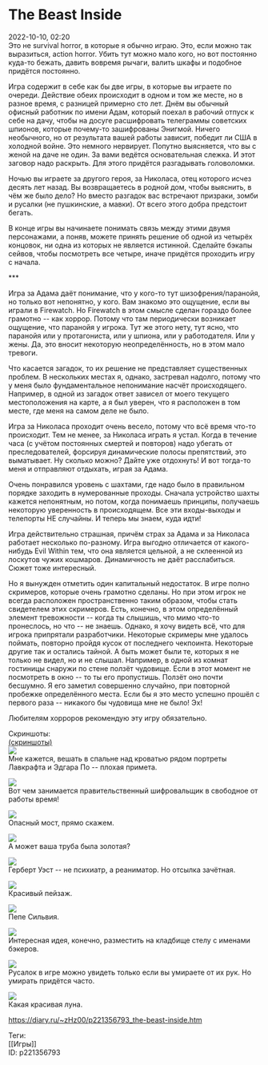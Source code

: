 The Beast Inside
=================

   
 2022-10-10, 02:20   
  Это не survival horror, в которые я обычно играю. Это, если можно так выразиться, action horror. Убить тут можно мало кого, но вот постоянно куда-то бежать, давить вовремя рычаги, валить шкафы и подобное придётся постоянно.   
   
 Игра содержит в себе как бы две игры, в которые вы играете по очереди. Действие обеих происходит в одном и том же месте, но в разное время, с разницей примерно сто лет. Днём вы обычный офисный работник по имени Адам, который поехал в рабочий отпуск к себе на дачу, чтобы на досуге расшифровать телеграммы советских шпионов, которые почему-то зашифрованы Энигмой. Ничего необычного, но от результата вашей работы зависит, победит ли США в холодной войне. Это немного нервирует. Попутно выясняется, что вы с женой на даче не один. За вами ведётся основательная слежка. И этот заговор надо раскрыть. Для этого придётся разгадывать головоломки.   
   
 Ночью вы играете за другого героя, за Николаса, отец которого исчез десять лет назад. Вы возвращаетесь в родной дом, чтобы выяснить, в чём же было дело? Но вместо разгадок вас встречают призраки, зомби и русалки (не пушкинские, а мавки). От всего этого добра предстоит бегать.   
   
 В конце игры вы начинаете понимать связь между этими двумя персонажами, а поняв, можете принять решение об одной из четырёх концовок, ни одна из которых не является истинной. Сделайте бэкапы сейвов, чтобы посмотреть все четыре, иначе придётся проходить игру с начала.   
   
 \*\*\*   
   
 Игра за Адама даёт понимание, что у кого-то тут шизофрения/паранойя, но только вот непонятно, у кого. Вам знакомо это ощущение, если вы играли в Firewatch. Но Firewatch в этом смысле сделан гораздо более грамотно -- как хоррор. Потому что там периодически возникает ощущение, что паранойя у игрока. Тут же этого нету, тут ясно, что паранойя или у протагониста, или у шпиона, или у работодателя. Или у жены. Да, это вносит некоторую неопределённость, но в этом мало тревоги.   
   
 Что касается загадок, то их решение не представляет существенных проблем. В нескольких местах я, однако, застревал надолго, потому что у меня было фундаментальное непонимание насчёт происходящего. Например, в одной из загадок ответ зависел от моего текущего местоположения на карте, а я был уверен, что я расположен в том месте, где меня на самом деле не было.   
   
 Игра за Николаса проходит очень весело, потому что всё время что-то происходит. Тем не менее, за Николаса играть я устал. Когда в течение часа (с учётом постоянных смертей и повторов) надо убегать от преследователей, форсируя динамические полосы препятствий, это выматывает. Ну сколько можно? Дайте уже отдохнуть! И вот тогда-то меня и отправляют отдыхать, играя за Адама.   
   
 Очень понравился уровень с шахтами, где надо было в правильном порядке заходить в нумерованные проходы. Сначала устройство шахты кажется непонятным, но потом, когда понимаешь принципы, получаешь некоторую уверенность в происходящем. Все эти входы-выходы и телепорты НЕ случайны. И теперь мы знаем, куда идти!   
   
 Игра действительно страшная, причём страх за Адама и за Николаса работает несколько по-разному. Игра выгодно отличается от какого-нибудь Evil Within тем, что она является цельной, а не склеенной из лоскутов чужих кошмаров. Динамичность не даёт расслабиться. Сюжет тоже интересный.   
   
 Но я вынужден отметить один капитальный недостаток. В игре полно скримеров, которые очень грамотно сделаны. Но при этом игрок не всегда расположен пространственно таким образом, чтобы стать свидетелем этих скримеров. Есть, конечно, в этом определённый элемент тревожности -- когда ты слышишь, что мимо что-то пронеслось, но что -- не знаешь. Однако, я хочу видеть всё, что для игрока припрятали разработчики. Некоторые скримеры мне удалось поймать, повторно пройдя кусок от последнего чекпоинта. Некоторые другие так и остались тайной. А быть может были те, которых я не только не видел, но и не слышал. Например, в одной из комнат гостиницы снаружи по стене ползёт чудовище. Если в этот момент не посмотреть в окно -- то ты его пропустишь. Ползёт оно почти бесшумно. Я его заметил совершенно случайно, при повторной пробежке определённого места. Если бы я это место успешно прошёл с первого раза -- никакого бы чудовища мне не было! Эх!   
   
 Любителям хорроров рекомендую эту игру обязательно.   
   
 Скриншоты:   
  [(скриншоты)](https://zHz00.diary.ru/p221356793.htm?index=1#linkmore221356793m1)       
  [![](pics/UOgaZl.jpg)](https://yapx.ru/v/UOgaZ)    
 Мне кажется, вешать в спальне над кроватью рядом портреты Лавкрафта и Эдгара По -- плохая примета.   
   
  [![](pics/UOgacl.jpg)](https://yapx.ru/v/UOgac)    
 Вот чем занимается правительственный шифровальщик в свободное от работы время!   
   
  [![](pics/UOgael.jpg)](https://yapx.ru/v/UOgae)    
 Опасный мост, прямо скажем.   
   
  [![](pics/UOgail.jpg)](https://yapx.ru/v/UOgai)    
 А может ваша труба была золотая?   
   
  [![](pics/UOgakl.jpg)](https://yapx.ru/v/UOgak)    
 Герберт Уэст -- не психиатр, а реаниматор. Но отсылка зачётная.   
   
  [![](pics/UOgaol.jpg)](https://yapx.ru/v/UOgao)    
 Красивый пейзаж.   
   
  [![](pics/UOgarl.jpg)](https://yapx.ru/v/UOgar)    
 Пепе Сильвия.   
   
  [![](pics/UOgaul.jpg)](https://yapx.ru/v/UOgau)    
 Интересная идея, конечно, разместить на кладбище стелу с именами бэкеров.   
   
  [![](pics/UOgavl.jpg)](https://yapx.ru/v/UOgav)    
 Русалок в игре можно увидеть только если вы умираете от их рук. Но умирать придётся часто.   
   
  [![](pics/UOgawl.jpg)](https://yapx.ru/v/UOgaw)    
 Какая красивая луна.   
      
    
 <https://diary.ru/~zHz00/p221356793_the-beast-inside.htm>   
   
 Теги:   
 [[Игры]]   
 ID: p221356793